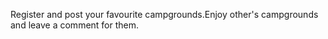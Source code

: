 Register and post your favourite campgrounds.Enjoy other's campgrounds and leave a comment for them.